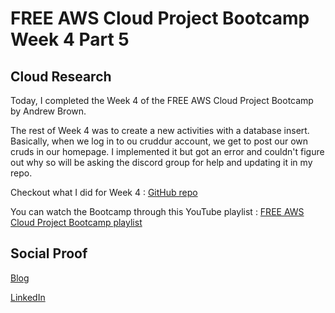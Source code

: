 # FREE AWS Cloud Project Bootcamp Week 4 Part 5

## Cloud Research

Today, I completed the Week 4 of the FREE AWS Cloud Project Bootcamp by Andrew Brown.

The rest of Week 4 was to create a new activities with a database insert. Basically, when we log in to ou cruddur account, we get to post our own cruds in our homepage. I implemented it but got an error and couldn't figure out why so will be asking the discord group for help and updating it in my repo.

Checkout what I did for Week 4 : [GitHub repo](https://github.com/aaditunni/aws-bootcamp-cruddur-2023/blob/main/journal/week4/week4.md)

You can watch the Bootcamp through this YouTube playlist : [FREE AWS Cloud Project Bootcamp playlist](https://youtube.com/playlist?list=PLBfufR7vyJJ7k25byhRXJldB5AiwgNnWv)


## Social Proof

[Blog](https://dev.to/aaditunni/free-aws-cloud-project-bootcamp-week-4-part-5-3226)

[LinkedIn](https://www.linkedin.com/posts/aaditunni_100daysofcloud-aws-cloud-activity-7043360104661815296-rEBb?utm_source=share&utm_medium=member_desktop)

